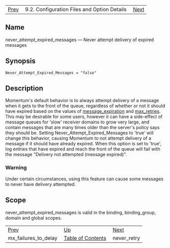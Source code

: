 |     |     |     |
| --- | --- | --- |
| [Prev](conf.ref.mx_failures_to_delay)  | 9.2. Configuration Files and Option Details |  [Next](conf.ref.never_retry.php) |

<a name="conf.ref.never_attempt_expired_messages"></a>
## Name

never_attempt_expired_messages — Never attempt delivery of expired messages

## Synopsis

`Never_Attempt_Expired_Messages = "false"`

<a name="idp10460416"></a>
## Description

Momentum's default behavior is to always attempt delivery of a message when it gets to the front of the queue, regardless of whether or not it should have expired based on the values of [message_expiration](conf.ref.message_expiration "message_expiration") and [max_retries](conf.ref.max_retries.php "max_retries"). This may be desirable for some users, however it can have a side-effect of message queues for 'slow' receiver domains to grow very large, and contain messages that are many times older than the server's policy says they should be. Setting Never_Attempt_Expired_Messages to 'true' will change this behavior, causing Momentum to not attempt delivery of a message if it should have already expired. When this option is set to 'true', log entries that have expired and reach the front of the queue will fail with the message "Delivery not attempted (message expired)".

### Warning

Under certain circumstances, using this feature can cause some messages to never have delivery attempted.

<a name="idp10464976"></a>
## Scope

never_attempt_expired_messages is valid in the binding, binding_group, domain and global scopes.

|     |     |     |
| --- | --- | --- |
| [Prev](conf.ref.mx_failures_to_delay)  | [Up](conf.ref.files.php) |  [Next](conf.ref.never_retry.php) |
| mx_failures_to_delay  | [Table of Contents](index) |  never_retry |
